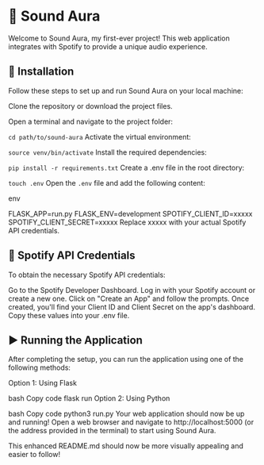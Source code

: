 # 🎵 Sound Aura
Welcome to Sound Aura, my first-ever project! This web application integrates with Spotify to provide a unique audio experience.

## 🚀 Installation
Follow these steps to set up and run Sound Aura on your local machine:

Clone the repository or download the project files.

Open a terminal and navigate to the project folder:

`cd path/to/sound-aura`
Activate the virtual environment:

`source venv/bin/activate`
Install the required dependencies:


`pip install -r requirements.txt`
Create a .env file in the root directory:

`touch .env`
Open the `.env` file and add the following content:

env

FLASK_APP=run.py
FLASK_ENV=development
SPOTIFY_CLIENT_ID=xxxxx
SPOTIFY_CLIENT_SECRET=xxxxx
Replace xxxxx with your actual Spotify API credentials.

## 🔑 Spotify API Credentials
To obtain the necessary Spotify API credentials:

Go to the Spotify Developer Dashboard.
Log in with your Spotify account or create a new one.
Click on "Create an App" and follow the prompts.
Once created, you'll find your Client ID and Client Secret on the app's dashboard.
Copy these values into your .env file.
## ▶️ Running the Application
After completing the setup, you can run the application using one of the following methods:

Option 1: Using Flask

bash
Copy code
flask run
Option 2: Using Python

bash
Copy code
python3 run.py
Your web application should now be up and running! Open a web browser and navigate to http://localhost:5000 (or the address provided in the terminal) to start using Sound Aura.

This enhanced README.md should now be more visually appealing and easier to follow!